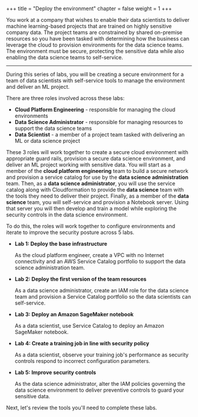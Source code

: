 +++
title = "Deploy the environment"
chapter = false
weight = 1
+++

You work at a company that wishes to enable their data scientists to deliver machine learning-based projects that are trained on highly sensitive company data.  The project teams are constrained by shared on-premise resources so you have been tasked with determining how the business can leverage the cloud to provision environments for the data science teams.  The environment must be secure, protecting the sensitive data while also enabling the data science teams to self-service.

---

During this series of labs, you will be creating a secure environment for a team of data scientists with self-service tools to manage the environment and deliver an ML project.

There are three roles involved across these labs:

 - **Cloud Platform Engineering** - responsible for managing the cloud environments 
 - **Data Science Administrator** - responsible for managing resources to support the data science teams
 - **Data Scientist** - a member of a project team tasked with delivering an ML or data science project

These 3 roles will work together to create a secure cloud environment with appropriate guard rails, provision a secure data science environment, and deliver an ML project working with sensitive data.  You will start as a member of the **cloud platform engineering** team to build a secure network and provision a service catalog for use by the **data science administration** team.  Then, as a **data science administrator**, you will use the service catalog along with Cloudformation to provide the **data science** team with the tools they need to deliver their project.  Finally, as a member of the **data science** team, you will self-service and provision a Notebook server.  Using that server you will then develop and train a model while exploring the security controls in the data science environment.

To do this, the roles will work together to configure environments and iterate to improve the security posture across 5 labs.

 - **Lab 1: Deploy the base infrastructure**

     As the cloud platform engineer, create a VPC with no Internet connectivity and an AWS Service Catalog portfolio to support the data science administration team.

 - **Lab 2: Deploy the first version of the team resources**

     As a data science administrator, create an IAM role for the data science team and provision a Service Catalog portfolio so the data scientists can self-service.

 - **Lab 3: Deploy an Amazon SageMaker notebook**

     As a data scientist, use Service Catalog to deploy an Amazon SageMaker notebook.

 - **Lab 4: Create a training job in line with security policy**

     As a data scientist, observe your training job's performance as security controls respond to incorrect configuration parameters.

 - **Lab 5: Improve security controls**

     As the data science administrator, alter the IAM policies governing the data science environment to deliver preventive controls to guard your sensitive data.

Next, let's review the tools you'll need to complete these labs.
